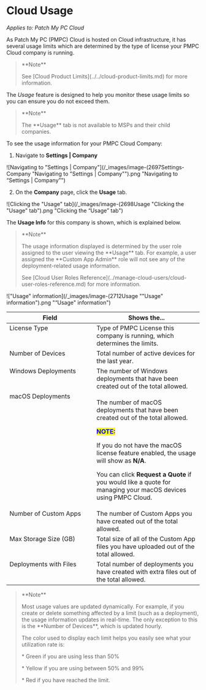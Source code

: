 # Cloud Usage

_Applies to: Patch My PC Cloud_

As Patch My PC (PMPC) Cloud is hosted on Cloud infrastructure, it has several usage limits which are determined by the type of license your PMPC Cloud company is running.

<blockquote class="wp-block-quote">
<p>**Note**</p>
<p>See [Cloud Product Limits](../../cloud-product-limits.md) for more information.</p>
</blockquote>

The _Usage_ feature is designed to help you monitor these usage limits so you can ensure you do not exceed them.

<blockquote class="wp-block-quote">
<p>**Note**</p>
<p>The **Usage** tab is not available to MSPs and their child companies.</p>
</blockquote>

To see the usage information for your PMPC Cloud Company:

1. Navigate to **Settings | Company**

![Navigating to "Settings | Company"](/_images/image-(2697Settings-Company "Navigating to \"Settings | Company\"").png "Navigating to “Settings | Company”")

2. On the **Company** page, click the **Usage** tab.

![Clicking the "Usage" tab](/_images/image-(2698Usage "Clicking the \"Usage\" tab").png "Clicking the “Usage” tab")

The **Usage Info** for this company is shown, which is explained below.

<blockquote class="wp-block-quote">
<p>**Note**</p>
<p>The usage information displayed is determined by the user role assigned to the user viewing the **Usage** tab. For example, a user assigned the **Custom App Admin** role will not see any of the deployment-related usage information.</p>
<p>See [Cloud User Roles Reference](../manage-cloud-users/cloud-user-roles-reference.md) for more information.</p>
</blockquote>

!["Usage" information](/_images/image-(2712Usage "\"Usage\" information").png "“Usage&#x22; information")

<table><thead><tr><th width="211" valign="top">Field</th><th valign="top">Shows the...</th></tr></thead><tbody><tr><td valign="top">License Type</td><td valign="top">Type of PMPC License this company is running, which determines the limits.</td></tr><tr><td valign="top">Number of Devices</td><td valign="top">Total number of active devices for the last year.</td></tr><tr><td valign="top">Windows Deployments</td><td valign="top">The number of Windows deployments that have been created out of the total allowed.</td></tr><tr><td valign="top">macOS Deployments</td><td valign="top"><p>The number of macOS deployments that have been created out of the total allowed.</p><p></p><p><mark style="color:blue;"><strong>NOTE:</strong></mark></p><p>If you do not have the macOS license feature enabled, the usage will show as <strong>N/A</strong>.</p><p></p><p>You can click <strong>Request a Quote</strong> if you would like a quote for managing your macOS devices using PMPC Cloud.</p></td></tr><tr><td valign="top">Number of Custom Apps</td><td valign="top">The number of Custom Apps you have created out of the total allowed.</td></tr><tr><td valign="top">Max Storage Size (GB)</td><td valign="top">Total size of all of the Custom App files you have uploaded out of the total allowed.</td></tr><tr><td valign="top">Deployments with Files</td><td valign="top">Total number of deployments you have created with extra files out of the total allowed.</td></tr></tbody></table>

<blockquote class="wp-block-quote">
<p>**Note**</p>
<p>Most usage values are updated dynamically. For example, if you create or delete something affected by a limit (such as a deployment), the usage information updates in real-time. The only exception to this is the **Number of Devices**, which is updated hourly.</p>
<p>The color used to display each limit helps you easily see what your utilization rate is:</p>
<p>* Green if you are using less than 50%</p>
<p>* Yellow if you are using between 50% and 99%</p>
<p>* Red if you have reached the limit.</p>
</blockquote>